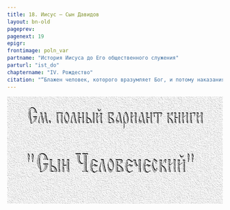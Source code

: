 ```yaml
---
title: 18. Иисус — Сын Давидов
layout: bn-old
pageprev: 
pagenext: 19
epigr: 
frontimage: poln_var
partname: "История Иисуса до Его общественного служения"
parturl: "ist_do"
chaptername: "IV. Рождество"
citation: "“Блажен человек, которого вразумляет Бог, и потому наказания Вседержителева не отвергай”<br> (Иов.5:17)."
---
```


<a href="archiv_p.htm"><img src="img/poln_var.jpg" width="750" height="250" alt="См. полный вариант книги &#39;Сын Человеческий&#39;" /></a>
<p>       </p>


